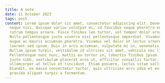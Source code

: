 ```yaml
---
title: A note
date: 11 October 2023
tags: post
content: Lorem ipsum dolor sit amet, consectetur adipiscing elit. Donec non
  neque nisi. Quisque varius volutpat mi, id faucibus neque pharetra eu. Ut
  rutrum tempus ornare. Fusce finibus leo tortor, vel tempor dolor ornare at.
  Nulla pellentesque justo viverra nisi pellentesque imperdiet. Vivamus gravida
  augue ac mauris accumsan pharetra. Vivamus vel dolor ut lectus ornare semper
  laoreet sed ipsum. Duis in arcu accumsan, vulputate mi in, venenatis tellus.
  Nullam ipsum turpis, vestibulum id ultrices sit amet, vehicula nec ligula.
  Pellentesque nunc nunc, mattis eu tortor in, lobortis finibus ipsum. Aenean
  justo nibh, vestibulum placerat eros ut, efficitur convallis tortor. Vivamus
  ullamcorper at tellus et tincidunt. Etiam posuere, lectus vitae sollicitudin
  blandit, ex massa consectetur tortor, quis ultricies arcu odio et enim. Nullam
  gravida aliquet turpis a fermentum.
---
```

